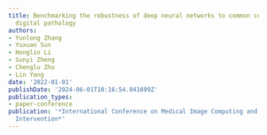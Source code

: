 ```yaml
---
title: Benchmarking the robustness of deep neural networks to common corruptions in
  digital pathology
authors:
- Yunlong Zhang
- Yuxuan Sun
- Honglin Li
- Sunyi Zheng
- Chenglu Zhu
- Lin Yang
date: '2022-01-01'
publishDate: '2024-06-01T10:16:54.041699Z'
publication_types:
- paper-conference
publication: '*International Conference on Medical Image Computing and Computer-Assisted
  Intervention*'
---
```

